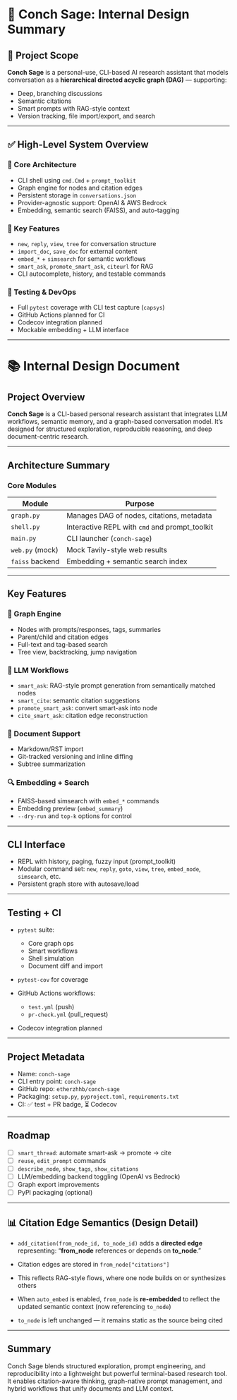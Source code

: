 # 📜 Conch Sage: Internal Design Summary

## 🚀 Project Scope

**Conch Sage** is a personal-use,
CLI-based AI research assistant that models conversation
as a **hierarchical directed acyclic graph (DAG)** — supporting:

* Deep, branching discussions
* Semantic citations
* Smart prompts with RAG-style context
* Version tracking, file import/export, and search

---

## ✅ High-Level System Overview

### 🧠 Core Architecture

* CLI shell using `cmd.Cmd` + `prompt_toolkit`
* Graph engine for nodes and citation edges
* Persistent storage in `conversations.json`
* Provider-agnostic support: OpenAI & AWS Bedrock
* Embedding, semantic search (FAISS), and auto-tagging

### 🔧 Key Features

* `new`, `reply`, `view`, `tree` for conversation structure
* `import_doc`, `save_doc` for external content
* `embed_*` + `simsearch` for semantic workflows
* `smart_ask`, `promote_smart_ask`, `citeurl` for RAG
* CLI autocomplete, history, and testable commands

### 🧪 Testing & DevOps

* Full `pytest` coverage with CLI test capture (`capsys`)
* GitHub Actions planned for CI
* Codecov integration planned
* Mockable embedding + LLM interface

---

# 📚 Internal Design Document

## Project Overview

**Conch Sage** is a CLI-based personal research assistant that integrates LLM workflows,
semantic memory, and a graph-based conversation model.
It’s designed for structured exploration, reproducible reasoning, and deep document-centric research.

---

## Architecture Summary

### Core Modules

| Module          | Purpose                                         |
| --------------- | ----------------------------------------------- |
| `graph.py`      | Manages DAG of nodes, citations, metadata       |
| `shell.py`      | Interactive REPL with `cmd` and prompt\_toolkit |
| `main.py`       | CLI launcher (`conch-sage`)                     |
| `web.py` (mock) | Mock Tavily-style web results                   |
| `faiss` backend | Embedding + semantic search index               |

---

## Key Features

### 🌿 Graph Engine

* Nodes with prompts/responses, tags, summaries
* Parent/child and citation edges
* Full-text and tag-based search
* Tree view, backtracking, jump navigation

### 🧠 LLM Workflows

* `smart_ask`: RAG-style prompt generation from semantically matched nodes
* `smart_cite`: semantic citation suggestions
* `promote_smart_ask`: convert smart-ask into node
* `cite_smart_ask`: citation edge reconstruction

### 📄 Document Support

* Markdown/RST import
* Git-tracked versioning and inline diffing
* Subtree summarization

### 🔍 Embedding + Search

* FAISS-based simsearch with `embed_*` commands
* Embedding preview (`embed_summary`)
* `--dry-run` and `top-k` options for control

---

## CLI Interface

* REPL with history, paging, fuzzy input (prompt\_toolkit)
* Modular command set: `new`, `reply`, `goto`, `view`, `tree`, `embed_node`, `simsearch`, etc.
* Persistent graph store with autosave/load

---

## Testing + CI

* `pytest` suite:

  * Core graph ops
  * Smart workflows
  * Shell simulation
  * Document diff and import
* `pytest-cov` for coverage
* GitHub Actions workflows:

  * `test.yml` (push)
  * `pr-check.yml` (pull\_request)
* Codecov integration planned

---

## Project Metadata

* Name: `conch-sage`
* CLI entry point: `conch-sage`
* GitHub repo: `etherzhhb/conch-sage`
* Packaging: `setup.py`, `pyproject.toml`, `requirements.txt`
* CI: ✅ test + PR badge, ⏳ Codecov

---

## Roadmap

* [ ] `smart_thread`: automate smart-ask → promote → cite
* [ ] `reuse`, `edit_prompt` commands
* [ ] `describe_node`, `show_tags`, `show_citations`
* [ ] LLM/embedding backend toggling (OpenAI vs Bedrock)
* [ ] Graph export improvements
* [ ] PyPI packaging (optional)

---

## 📊 Citation Edge Semantics (Design Detail)

* `add_citation(from_node_id, to_node_id)` adds a **directed edge** representing:
  “**from\_node** references or depends on **to\_node**.”

* Citation edges are stored in `from_node["citations"]`

* This reflects RAG-style flows, where one node builds on or synthesizes others

* When `auto_embed` is enabled, `from_node` is **re-embedded** to reflect the updated semantic context (now referencing `to_node`)

* `to_node` is left unchanged — it remains static as the source being cited

---

## Summary

Conch Sage blends structured exploration, prompt engineering,
and reproducibility into a lightweight but powerful terminal-based research tool.
It enables citation-aware thinking, graph-native prompt management,
and hybrid workflows that unify documents and LLM context.
